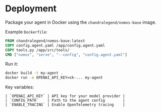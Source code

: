 # Deployment

Package your agent in Docker using the `chandralegend/nomos-base` image.

Example `Dockerfile`:
```Dockerfile
FROM chandralegend/nomos-base:latest
COPY config.agent.yaml /app/config.agent.yaml
COPY tools.py /app/src/tools/
CMD ["nomos", "serve", "--config", "config.agent.yaml"]
```

Run it:
```bash
docker build -t my-agent .
docker run -e OPENAI_API_KEY=sk-... my-agent
```
Key variables:
```
| `OPENAI_API_KEY` | API key for your model provider |
| `CONFIG_PATH`    | Path to the agent config        |
| `ENABLE_TRACING` | Enable OpenTelemetry tracing    |
```
